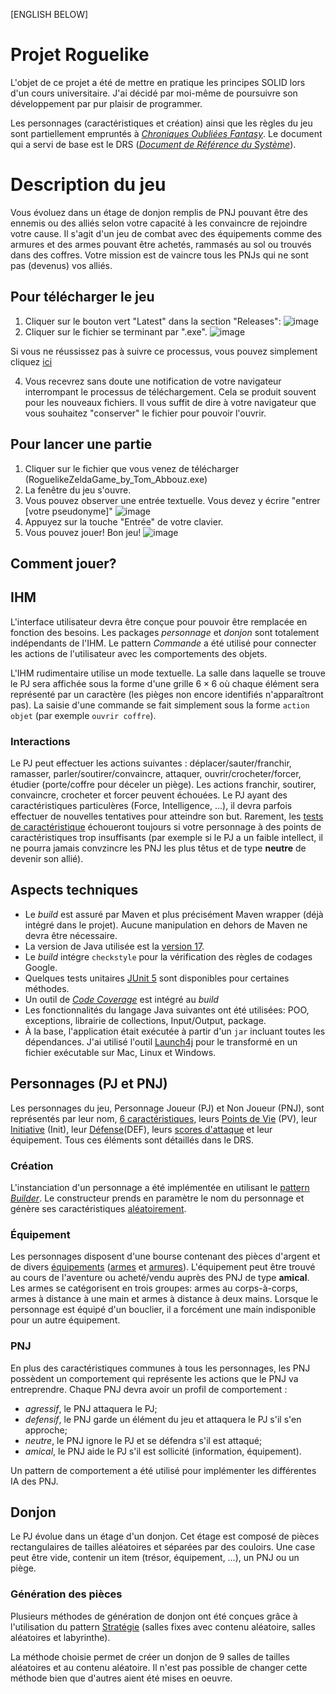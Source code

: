 [ENGLISH BELOW]

# Projet Roguelike

L'objet de ce projet a été de mettre en pratique les principes SOLID lors d'un cours universitaire.
J'ai décidé par moi-même de poursuivre son développement par pur plaisir de programmer.

Les personnages (caractéristiques et création) ainsi que les règles du jeu sont partiellement empruntés à [_Chroniques Oubliées Fantasy_](https://black-book-editions.fr/catalogue.php?id=477).
Le document qui a servi de base est le DRS ([_Document de Référence du Système_](https://www.co-drs.org/fr)).

# Description du jeu

Vous évoluez dans un étage de donjon remplis de PNJ pouvant être des ennemis ou des alliés selon votre capacité à les convaincre de rejoindre votre cause.
Il s'agit d'un jeu de combat avec des équipements comme des armures et des armes pouvant être achetés, rammasés au sol ou trouvés dans des coffres.
Votre mission est de vaincre tous les PNJs qui ne sont pas (devenus) vos alliés.


## Pour télécharger le jeu

1. Cliquer sur le bouton vert "Latest" dans la section "Releases":
![image](https://github.com/user-attachments/assets/90d13ae3-b4c0-4eb0-bbb2-420ce39329e5)
2. Cliquer sur le fichier se terminant par ".exe".
![image](https://github.com/user-attachments/assets/3f4d53d2-b77f-4770-b7bd-202c69b85297)

Si vous ne réussissez pas à suivre ce processus, vous pouvez simplement cliquez [ici](https://objects.githubusercontent.com/github-production-release-asset-2e65be/798802162/78f028a1-b088-4b64-a065-79d6caae2b01?X-Amz-Algorithm=AWS4-HMAC-SHA256&X-Amz-Credential=releaseassetproduction%2F20241003%2Fus-east-1%2Fs3%2Faws4_request&X-Amz-Date=20241003T133435Z&X-Amz-Expires=300&X-Amz-Signature=5c7092082e71e9ff931811e686ac86a87c29039dbc1b3cbbbf3a3857561ab6e6&X-Amz-SignedHeaders=host&response-content-disposition=attachment%3B%20filename%3DRoguelikeZeldaGame_by_Tom_Abbouz.exe&response-content-type=application%2Foctet-stream)

4. Vous recevrez sans doute une notification de votre navigateur interrompant le processus de téléchargement. 
Cela se produit souvent pour les nouveaux fichiers. Il vous suffit de dire à votre navigateur que vous souhaitez "conserver" le fichier pour pouvoir l'ouvrir.

## Pour lancer une partie
1. Cliquer sur le fichier que vous venez de télécharger (RoguelikeZeldaGame_by_Tom_Abbouz.exe)
2. La fenêtre du jeu s'ouvre.
3. Vous pouvez observer une entrée textuelle. Vous devez y écrire "entrer [votre pseudonyme]"
![image](https://github.com/user-attachments/assets/32fc65ef-1b73-4e3a-a35a-e20246f3d2cc)
4. Appuyez sur la touche "Entrée" de votre clavier.
5. Vous pouvez jouer! Bon jeu!
![image](https://github.com/user-attachments/assets/29243760-2a77-4b91-9024-1a12279fc48d)

## Comment jouer?

## IHM

L'interface utilisateur devra être conçue pour pouvoir être remplacée en fonction des besoins.
Les packages _personnage_ et _donjon_ sont totalement indépendants de l'IHM.
Le pattern _Commande_ a été utilisé pour connecter les actions de l'utilisateur avec les comportements des objets.

L'IHM rudimentaire utilise un mode textuelle.
La salle dans laquelle se trouve le PJ sera affichée sous la forme d'une grille $6 \times 6$ où chaque élément sera représenté par un caractère (les pièges non encore identifiés n'apparaîtront pas).
La saisie d'une commande se fait simplement sous la forme `action objet` (par exemple `ouvrir coffre`).

### Interactions

Le PJ peut effectuer les actions suivantes :
déplacer/sauter/franchir, ramasser, parler/soutirer/convaincre, attaquer, ouvrir/crocheter/forcer, étudier (porte/coffre pour déceler un piège).
Les actions franchir, soutirer, convaincre, crocheter et forcer peuvent échouées. Le PJ ayant des caractéristiques particulères (Force, Intelligence, ...), il devra parfois effectuer de nouvelles tentatives pour atteindre son but. Rarement, les [tests de caractéristique](https://www.co-drs.org/fr/jeu/regles/les-actions/resolution-dun-test) échoueront toujours si votre personnage à des points de caractéristiques trop insuffisants (par exemple si le PJ a un faible intellect, il ne pourra jamais convzincre les PNJ les plus têtus et de type __neutre__ de devenir son allié).

## Aspects techniques

- Le _build_ est assuré par Maven et plus précisément Maven wrapper (déjà intégré dans le projet).
  Aucune manipulation en dehors de Maven ne devra être nécessaire.
- La version de Java utilisée est la [version 17](https://adoptium.net/).
- Le _build_ intégre `checkstyle` pour la vérification des règles de codages Google.
- Quelques tests unitaires [JUnit 5](https://junit.org/junit5/docs/current/user-guide/) sont disponibles pour certaines méthodes.
- Un outil de [_Code Coverage_](https://fr.wikipedia.org/wiki/Couverture_de_code) est intégré au _build_
- Les fonctionnalités du langage Java suivantes ont été utilisées: POO, exceptions, librairie de collections, Input/Output, package.
- À la base, l'application était exécutée à partir d'un `jar` incluant toutes les dépendances. J'ai utilisé l'outil [Launch4j](https://launch4j.sourceforge.net/) pour le transformé en un fichier exécutable sur Mac, Linux et Windows.

## Personnages (PJ et PNJ)

Les personnages du jeu, Personnage Joueur (PJ) et Non Joueur (PNJ), sont représentés par leur nom, [6 caractéristiques](https://www.co-drs.org/fr/jeu/regles/creer-un-personnage/caracteristiques), leurs [Points de Vie](https://www.co-drs.org/fr/jeu/regles/creer-un-personnage/des-de-vie-et-points-de-vie) (PV), leur [Initiative](https://www.co-drs.org/fr/jeu/regles/creer-un-personnage/initiative) (Init), leur [Défense](https://www.co-drs.org/fr/jeu/regles/creer-un-personnage/defense)(DEF), leurs [scores d'attaque](https://www.co-drs.org/fr/jeu/regles/creer-un-personnage/attaque) et leur équipement. Tous ces éléments sont détaillés dans le DRS.

### Création

L'instanciation d'un personnage a été implémentée en utilisant le [pattern _Builder_](https://en.wikipedia.org/wiki/Builder_pattern).
Le constructeur prends en paramètre le nom du personnage et génère ses caractéristiques [aléatoirement](https://www.co-drs.org/fr/jeu/regles/creer-un-personnage/caracteristiques/determiner-les-scores/methode-aleatoire).

### Équipement

Les personnages disposent d'une bourse contenant des pièces d'argent et de divers [équipements](https://www.co-drs.org/fr/jeu/regles/creer-un-personnage/equipement) ([armes](https://www.co-drs.org/fr/jeu/regles/equipement/armes) et [armures](https://www.co-drs.org/fr/jeu/regles/equipement/armures)).
L'équipement peut être trouvé au cours de l'aventure ou acheté/vendu auprès des PNJ de type __amical__.
Les armes se catégorisent en trois groupes: armes au corps-à-corps, armes à distance à une main et armes à distance à deux mains.
Lorsque le personnage est équipé d'un bouclier, il a forcément une main indisponible pour un autre équipement.

### PNJ

En plus des caractéristiques communes à tous les personnages, les PNJ possèdent un comportement qui représente les actions que le PNJ va entreprendre.
Chaque PNJ devra avoir un profil de comportement :

- _agressif_, le PNJ attaquera le PJ;
- _defensif_, le PNJ garde un élément du jeu et attaquera le PJ s'il s'en approche;
- _neutre_, le PNJ ignore le PJ et se défendra s'il est attaqué;
- _amical_, le PNJ aide le PJ s'il est sollicité (information, équipement).

Un pattern de comportement a été utilisé pour implémenter les différentes IA des PNJ.

## Donjon

Le PJ évolue dans un étage d'un donjon.
Cet étage est composé de pièces rectangulaires de tailles aléatoires et séparées par des couloirs.
Une case peut être vide, contenir un item (trésor, équipement, …), un PNJ ou un piège.

### Génération des pièces

Plusieurs méthodes de génération de donjon ont été conçues grâce à l'utilisation du pattern [Stratégie](https://en.wikipedia.org/wiki/Strategy_pattern) (salles fixes avec contenu aléatoire, salles aléatoires et labyrinthe).

La méthode choisie permet de créer un donjon de 9 salles de tailles aléatoires et au contenu aléatoire. Il n'est pas possible de changer cette méthode bien que d'autres aient été mises en oeuvre.
